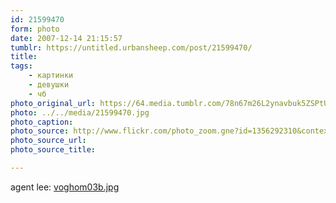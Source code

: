 ```yaml
---
id: 21599470
form: photo
date: 2007-12-14 21:15:57
tumblr: https://untitled.urbansheep.com/post/21599470/
title:
tags:
    - картинки
    - девушки
    - чб
photo_original_url: https://64.media.tumblr.com/78n67m26L2ynavbuk5ZSPtUs_640.jpg
photo: ../../media/21599470.jpg
photo_caption:
photo_source: http://www.flickr.com/photo_zoom.gne?id=1356292310&context=set-72157601963530051&size=o
photo_source_url:
photo_source_title:

---
```


<p>agent lee: <a href="http://www.flickr.com/photos/10009172@N05/1356292310/in/set-72157601963530051">voghom03b.jpg</a></p>
